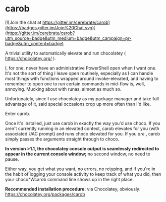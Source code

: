 # carob

[![Join the chat at https://gitter.im/cerebrate/carob](https://badges.gitter.im/Join%20Chat.svg)](https://gitter.im/cerebrate/carob?utm_source=badge&utm_medium=badge&utm_campaign=pr-badge&utm_content=badge)

A trivial utility to automatically elevate and run chocolatey ( https://chocolatey.org/ ).

I, for one, never have an administrative PowerShell open when I want one. It's not the sort of thing I leave open routinely, especially as I can handle most things with functions wrapped around invoke-elevated, and having to remember to open one to run certain commands in mid-flow is, well, annoying. Mucking about with runas, almost as much so.

Unfortunately, since I use chocolatey as my package manager and take full advantage of it, said special occasions crop up more often than I'd like.

Enter carob.

Once it's installed, just use carob in exactly the way you'd use choco. If you aren't currently running in an elevated context, carob elevates for you (with associated UAC prompt) and runs choco elevated for you. If you _are_ , carob simply passes the arguments straight through to choco.

__In version >1.1, the chocolatey console output is seamlessly redirected to appear in the current console window;__ no second window, no need to pause.

Either way, you get what you want, no errors, no retyping, and if you're in the habit of logging your console activity to keep track of what you did, then your choco^Wcarob command line shows up in the right place.

__Recommended installation procedure:__ via Chocolatey, obviously: https://chocolatey.org/packages/carob
